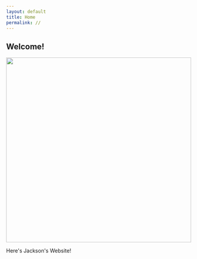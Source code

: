 ```yaml
---
layout: default 
title: Home
permalink: //
---
```


## Welcome!

<img src="{{site.imgurl}}/IMG_8267.JPG" height="500" />


Here's Jackson's Website!
